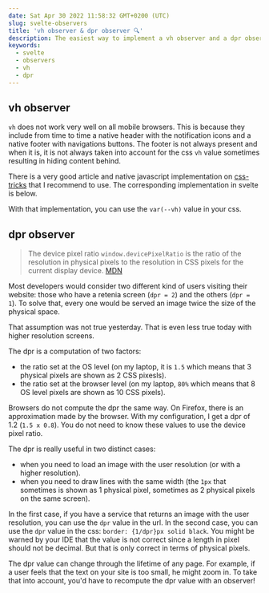 ```yaml
---
date: Sat Apr 30 2022 11:58:32 GMT+0200 (UTC)
slug: svelte-observers
title: 'vh observer & dpr observer 🔍'
description: The easiest way to implement a vh observer and a dpr observer in svelte. These components are useful in almost any svelte project.
keywords:
  - svelte
  - observers
  - vh
  - dpr
---
```


<script>
    import Gist from '$lib/components/Gist.svelte';
</script>

## vh observer

`vh` does not work very well on all mobile browsers. This is because they include from time to time a native header with the notification icons and a native footer with navigations buttons. The footer is not always present and when it is, it is not always taken into account for the css `vh` value sometimes resulting in hiding content behind.

There is a very good article and native javascript implementation on [css-tricks](https://css-tricks.com/the-trick-to-viewport-units-on-mobile/) that I recommend to use. The corresponding implementation in svelte is below.

<Gist uri="Ennoriel/8c89dc3615292f0a40b04f4f876afd77"/>

With that implementation, you can use the `var(--vh)` value in your css.

## dpr observer

> The device pixel ratio `window.devicePixelRatio` is the ratio of the resolution in physical pixels to the resolution in CSS pixels for the current display device. [MDN](https://developer.mozilla.org/en-US/docs/Web/API/Window/devicePixelRatio)

Most developers would consider two different kind of users visiting their website: those who have a retenia screen (`dpr = 2`) and the others (`dpr = 1`). To solve that, every one would be served an image twice the size of the physical space.

That assumption was not true yesterday. That is even less true today with higher resolution screens.

The dpr is a computation of two factors:

- the ratio set at the OS level (on my laptop, it is `1.5` which means that 3 physical pixels are shown as 2 CSS pixesls).
- the ratio set at the browser level (on my laptop, `80%` which means that 8 OS level pixels are shown as 10 CSS pixels).

Browsers do not compute the dpr the same way. On Firefox, there is an approximation made by the browser. With my configuration, I get a dpr of 1.2 (`1.5 x 0.8`). You do not need to know these values to use the device pixel ratio.

The dpr is really useful in two distinct cases:

- when you need to load an image with the user resolution (or with a higher resolution).
- when you need to draw lines with the same width (the `1px` that sometimes is shown as 1 physical pixel, sometimes as 2 physical pixels on the same screen).

In the first case, if you have a service that returns an image with the user resolution, you can use the `dpr` value in the url. In the second case, you can use the `dpr` value in the css: `border: {1/dpr}px solid black`. You might be warned by your IDE that the value is not correct since a length in pixel should not be decimal. But that is only correct in terms of physical pixels.

The dpr value can change through the lifetime of any page. For example, if a user feels that the text on your site is too small, he might zoom in. To take that into account, you'd have to recompute the dpr value with an observer!

<Gist uri="Ennoriel/02efec514c6107e48a88f0f84486a7ac"/>
